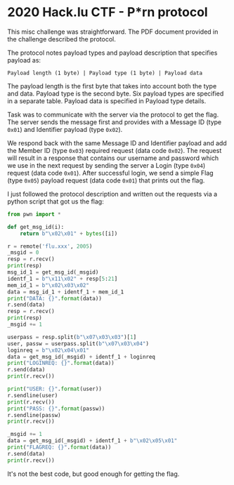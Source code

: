 # 2020 Hack.lu CTF - P*rn protocol

This misc challenge was straightforward. The PDF document provided in the challenge described the protocol.

The protocol notes payload types and payload description that specifies payload as:

```
Payload length (1 byte) | Payload type (1 byte) | Payload data
```

The payload length is the first byte that takes into account both the type and data. Payload type is the second byte. Six payload types are specified in a separate table. Payload data is specified in Payload type details.

Task was to communicate with the server via the protocol to get the flag. The server sends the message first and provides with a Message ID (type `0x01`) and Identifier payload (type `0x02`). 

We respond back with the same Message ID and Identifier payload and add the Member ID (type `0x03`) required request (data code `0x02`). The request will result in a response that contains our username and password which we use in the next request by sending the server a Login (type `0x04`) request (data code `0x01`). After successful login, we send a simple Flag (type `0x05`) payload request (data code `0x01`) that prints out the flag.

I just followed the protocol description and written out the requests via a python script that got us the flag:

```python
from pwn import *

def get_msg_id(i):
    return b"\x02\x01" + bytes([i])

r = remote('flu.xxx', 2005)
_msgid = 0
resp = r.recv()
print(resp)
msg_id_1 = get_msg_id(_msgid)
identf_1 = b"\x11\x02" + resp[5:21]
mem_id_1 = b"\x02\x03\x02"
data = msg_id_1 + identf_1 + mem_id_1
print("DATA: {}".format(data))
r.send(data)
resp = r.recv()
print(resp)
_msgid += 1

userpass = resp.split(b"\x07\x03\x03")[1]
user, passw = userpass.split(b"\x07\x03\x04")
loginreq = b"\x02\x04\x01"
data = get_msg_id(_msgid) + identf_1 + loginreq
print("LOGINREQ: {}".format(data))
r.send(data)
print(r.recv())

print("USER: {}".format(user))
r.sendline(user)
print(r.recv())
print("PASS: {}".format(passw))
r.sendline(passw)
print(r.recv())

_msgid += 1
data = get_msg_id(_msgid) + identf_1 + b"\x02\x05\x01"
print("FLAGREQ: {}".format(data))
r.send(data)
print(r.recv())
```

It's not the best code, but good enough for getting the flag.
